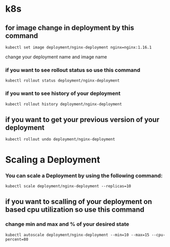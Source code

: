 # k8s
## for image change in deployment by this command 
```
kubectl set image deployment/nginx-deployment nginx=nginx:1.16.1
```
change your deployment name and image name 
### if you want to see rollout status so use this command
```
kubectl rollout status deployment/nginx-deployment
```

### if you want to see history of your deployment 
```
kubectl rollout history deployment/nginx-deployment
```


## if you want to get your previous version of your deployment 
```
kubectl rollout undo deployment/nginx-deployment
```

# Scaling a Deployment
### You can scale a Deployment by using the following command:
```
kubectl scale deployment/nginx-deployment --replicas=10
```
## if you want to scalling of your deployment on based cpu utilization so use this command 
### change min and max and % of your desired state
```
kubectl autoscale deployment/nginx-deployment --min=10 --max=15 --cpu-percent=80
```


